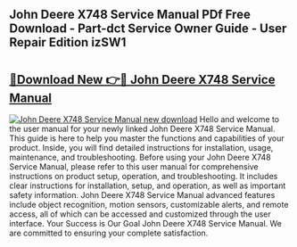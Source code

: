 ## John Deere X748 Service Manual PDf Free Download - Part-dct Service Owner Guide - User Repair Edition izSW1

# <h2><a href="http://bc95864.oget.top/?id=John+Deere+X748+Service+Manual">🔗Download New 👉🔴 John Deere X748 Service Manual</a></h2>

[![John Deere X748 Service Manual new download](https://i.imgur.com/5g1atiW.png)](http://bc95864.oget.top/?id=John+Deere+X748+Service+Manual)
Hello and welcome to the user manual for your newly linked John Deere X748 Service Manual. This guide is here to help you master the functions and capabilities of your product. Inside, you will find detailed instructions for installation, usage, maintenance, and troubleshooting. Before using your John Deere X748 Service Manual, please refer to this user manual for comprehensive instructions on product setup, operation, and troubleshooting. It includes clear instructions for installation, setup, and operation, as well as important safety information. John Deere X748 Service Manual advanced features include object recognition, motion sensors, customizable alerts, and remote access, all of which can be accessed and customized through the user interface. Your Success is Our Goal John Deere X748 Service Manual. We are committed to ensuring your complete satisfaction.
